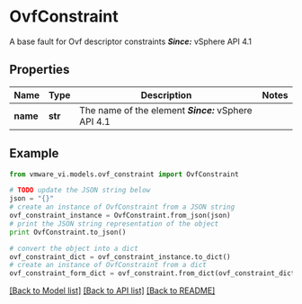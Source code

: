 # OvfConstraint

A base fault for Ovf descriptor constraints  ***Since:*** vSphere API 4.1 

## Properties
Name | Type | Description | Notes
------------ | ------------- | ------------- | -------------
**name** | **str** | The name of the element  ***Since:*** vSphere API 4.1  | 

## Example

```python
from vmware_vi.models.ovf_constraint import OvfConstraint

# TODO update the JSON string below
json = "{}"
# create an instance of OvfConstraint from a JSON string
ovf_constraint_instance = OvfConstraint.from_json(json)
# print the JSON string representation of the object
print OvfConstraint.to_json()

# convert the object into a dict
ovf_constraint_dict = ovf_constraint_instance.to_dict()
# create an instance of OvfConstraint from a dict
ovf_constraint_form_dict = ovf_constraint.from_dict(ovf_constraint_dict)
```
[[Back to Model list]](../README.md#documentation-for-models) [[Back to API list]](../README.md#documentation-for-api-endpoints) [[Back to README]](../README.md)


